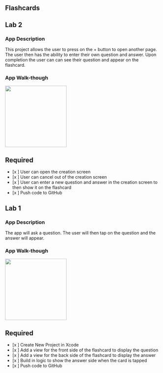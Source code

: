 ## Flashcards

## Lab 2

### App Description
This project allows the user to press on the + button to open another page.  The user then has the ability to enter their own question and answer. Upon completion the user can can see their question and appear on the flashcard.  

### App Walk-though


<img src="http://g.recordit.co/LbWuwT2DHE.gif" width=200><br>



## Required
- [x ] User can open the creation screen
- [x ] User can cancel out of the creation screen
- [x ] User can enter a new question and answer in the creation screen to then show it on the flashcard
- [x ] Push code to GitHub

## Lab 1

### App Description
The app will ask a question.  The user will then tap on the question and the answer will appear.

### App Walk-though

<img src="http://g.recordit.co/1eucGnOaPS.gif" width=200><br>



## Required
- [x ] Create New Project in Xcode
- [x ] Add a view for the front side of the flashcard to display the question
- [x ] Add a view for the back side of the flashcard to display the answer
- [x ] Build in logic to show the answer side when the card is tapped
- [x ] Push code to GitHub
